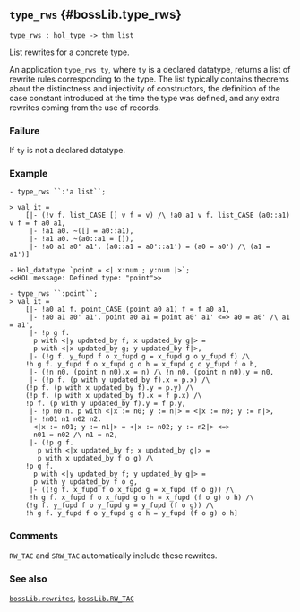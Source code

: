 ## `type_rws` {#bossLib.type_rws}


```
type_rws : hol_type -> thm list
```



List rewrites for a concrete type.


An application `type_rws ty`, where `ty` is a declared datatype,
returns a list of rewrite rules corresponding to the type. The list
typically contains theorems about the distinctness and injectivity of
constructors, the definition of the case constant introduced at the
time the type was defined, and any extra rewrites coming from the use of
records.

### Failure

If `ty` is not a declared datatype.

### Example

    
    - type_rws ``:'a list``;
    
    > val it =
        [|- (!v f. list_CASE [] v f = v) /\ !a0 a1 v f. list_CASE (a0::a1) v f = f a0 a1,
         |- !a1 a0. ~([] = a0::a1),
         |- !a1 a0. ~(a0::a1 = []),
         |- !a0 a1 a0' a1'. (a0::a1 = a0'::a1') = (a0 = a0') /\ (a1 = a1')]
    
    - Hol_datatype `point = <| x:num ; y:num |>`;
    <<HOL message: Defined type: "point">>
    
    - type_rws ``:point``;
    > val it =
        [|- !a0 a1 f. point_CASE (point a0 a1) f = f a0 a1,
         |- !a0 a1 a0' a1'. point a0 a1 = point a0' a1' <=> a0 = a0' /\ a1 = a1',
         |- !p g f.
          p with <|y updated_by f; x updated_by g|> =
          p with <|x updated_by g; y updated_by f|>,
         |- (!g f. y_fupd f o x_fupd g = x_fupd g o y_fupd f) /\
        !h g f. y_fupd f o x_fupd g o h = x_fupd g o y_fupd f o h,
         |- (!n n0. (point n n0).x = n) /\ !n n0. (point n n0).y = n0,
         |- (!p f. (p with y updated_by f).x = p.x) /\
        (!p f. (p with x updated_by f).y = p.y) /\
        (!p f. (p with x updated_by f).x = f p.x) /\
        !p f. (p with y updated_by f).y = f p.y,
         |- !p n0 n. p with <|x := n0; y := n|> = <|x := n0; y := n|>,
         |- !n01 n1 n02 n2.
          <|x := n01; y := n1|> = <|x := n02; y := n2|> <=>
          n01 = n02 /\ n1 = n2,
         |- (!p g f.
           p with <|x updated_by f; x updated_by g|> =
           p with x updated_by f o g) /\
        !p g f.
          p with <|y updated_by f; y updated_by g|> =
          p with y updated_by f o g,
         |- ((!g f. x_fupd f o x_fupd g = x_fupd (f o g)) /\
         !h g f. x_fupd f o x_fupd g o h = x_fupd (f o g) o h) /\
        (!g f. y_fupd f o y_fupd g = y_fupd (f o g)) /\
        !h g f. y_fupd f o y_fupd g o h = y_fupd (f o g) o h]
    

### Comments

`RW_TAC` and `SRW_TAC` automatically include these rewrites.

### See also

[`bossLib.rewrites`](#bossLib.rewrites), [`bossLib.RW_TAC`](#bossLib.RW_TAC)

